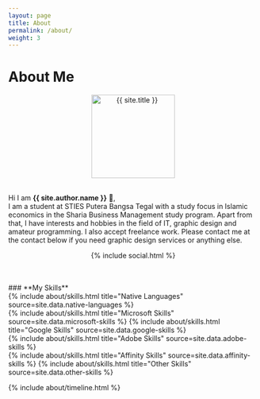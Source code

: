 ```yaml
---
layout: page
title: About
permalink: /about/
weight: 3
---
```

#  **About Me**

<p align="center">
  <a href="{{ site.baseurl }}">
    <img src="{{ site.author.image }}" alt="{{ site.title }}" width="168px" height="168px" style="display:flex;">
  </a>
<br>
  
Hi I am <b>{{ site.author.name }}</b> :wave:,<br>
I am a student at STIES Putera Bangsa Tegal with a study focus in Islamic economics in the Sharia Business Management study program.  Apart from that, I have interests and hobbies in the field of IT, graphic design and amateur programming.  I also accept freelance work.  Please contact me at the contact below if you need graphic design services or anything else.
</p>
<p align="center">
{% include social.html %}
</p>
<br>
<br>
### **My Skills**

<div class="row">
{% include about/skills.html title="Native Languages" source=site.data.native-languages %}
</div>
<div class="row">
{% include about/skills.html title="Microsoft Skills" source=site.data.microsoft-skills %}
{% include about/skills.html title="Google Skills" source=site.data.google-skills %}
</div>
<div class="row">
{% include about/skills.html title="Adobe Skills" source=site.data.adobe-skills %}
</div>
<div class="row">
{% include about/skills.html title="Affinity Skills" source=site.data.affinity-skills %}
{% include about/skills.html title="Other Skills" source=site.data.other-skills %}
</div>

{% include about/timeline.html %}
